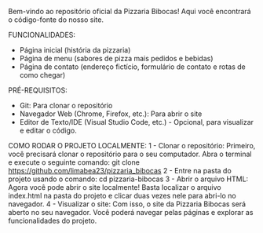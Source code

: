 Bem-vindo ao repositório oficial da Pizzaria Bibocas! Aqui você encontrará o código-fonte do nosso site. 

FUNCIONALIDADES:
- Página inicial (história da pizzaria) 
- Página de menu (sabores de pizza mais pedidos e bebidas) 
- Página de contato (endereço fictício, formulário de contato e rotas de como chegar)

PRÉ-REQUISITOS:
- Git: Para clonar o repositório
- Navegador Web (Chrome, Firefox, etc.): Para abrir o site
- Editor de Texto/IDE (Visual Studio Code, etc.) - Opcional, para visualizar e editar o código.

COMO RODAR O PROJETO LOCALMENTE:
1 - Clonar o repositório:
  Primeiro, você precisará clonar o repositório para o seu computador. Abra o terminal e execute o seguinte comando:
  git clone https://github.com/limabea23/pizzaria_bibocas
2  - Entre na pasta do projeto usando o comando:
  cd pizzaria-bibocas
3 - Abrir o arquivo HTML:
  Agora você pode abrir o site localmente! Basta localizar o arquivo index.html na pasta do projeto e clicar duas vezes nele para abri-lo no navegador.
4 -  Visualizar o site:
  Com isso, o site da Pizzaria Bibocas será aberto no seu navegador. Você poderá navegar pelas páginas e explorar as funcionalidades do projeto.
